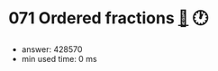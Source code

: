 071 Ordered fractions [:link:](http://projecteuler.net/problem=71)  :clock1:
========================

- answer: 428570 
- min used time: 0 ms

